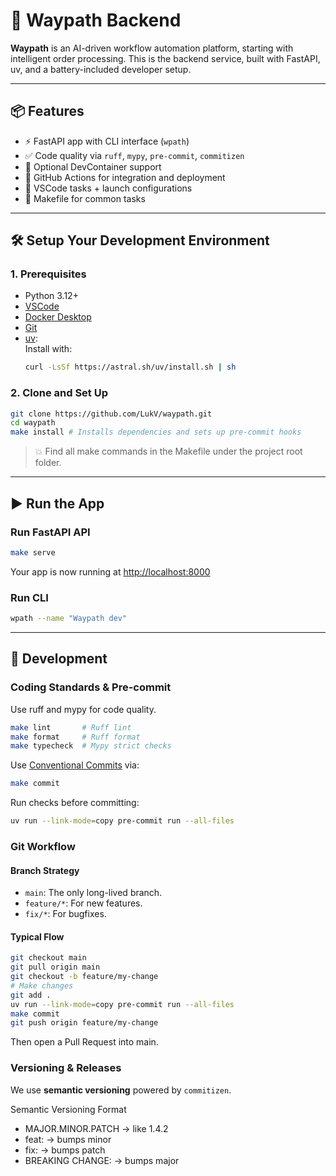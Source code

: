 # 🚀 Waypath Backend

**Waypath** is an AI-driven workflow automation platform, starting with intelligent order processing. This is the backend service, built with FastAPI, uv, and a battery-included developer setup.

---

## 📦 Features

- ⚡ FastAPI app with CLI interface (`wpath`)
- ✅ Code quality via `ruff`, `mypy`, `pre-commit`, `commitizen`
- 🐳 Optional DevContainer support
- 🔁 GitHub Actions for integration and deployment
- 🧪 VSCode tasks + launch configurations
- 🧰 Makefile for common tasks

---

## 🛠️ Setup Your Development Environment

### 1. Prerequisites
- Python 3.12+
- [VSCode](https://code.visualstudio.com/)
- [Docker Desktop](https://www.docker.com/products/docker-desktop/)
- [Git](https://git-scm.com/)
- [uv](https://github.com/astral-sh/uv):  
  Install with:
  ```bash
  curl -LsSf https://astral.sh/uv/install.sh | sh
  ```

### 2. Clone and Set Up

```bash
git clone https://github.com/LukV/waypath.git
cd waypath
make install # Installs dependencies and sets up pre-commit hooks
```

>  💥 Find all make commands in the Makefile under the project root folder.

---

## ▶️ Run the App

### Run FastAPI API
```bash
make serve
```

Your app is now running at [http://localhost:8000](http://localhost:8000)

### Run CLI
```bash
wpath --name "Waypath dev"
```

---

## 🧪 Development

### Coding Standards & Pre-commit

Use ruff and mypy for code quality.

```bash
make lint       # Ruff lint
make format     # Ruff format
make typecheck  # Mypy strict checks
```

Use  [Conventional Commits](https://www.conventionalcommits.org/) via:

```bash
make commit
```

Run checks before committing:

```bash
uv run --link-mode=copy pre-commit run --all-files
```

### Git Workflow

#### Branch Strategy
- `main`: The only long-lived branch.
- `feature/*`: For new features.
- `fix/*`: For bugfixes.

#### Typical Flow

```bash
git checkout main
git pull origin main
git checkout -b feature/my-change
# Make changes
git add .
uv run --link-mode=copy pre-commit run --all-files
make commit
git push origin feature/my-change
```

Then open a Pull Request into main.

### Versioning & Releases

We use **semantic versioning** powered by `commitizen`.

Semantic Versioning Format
- MAJOR.MINOR.PATCH → like 1.4.2
- feat: → bumps minor
- fix: → bumps patch
- BREAKING CHANGE: → bumps major
